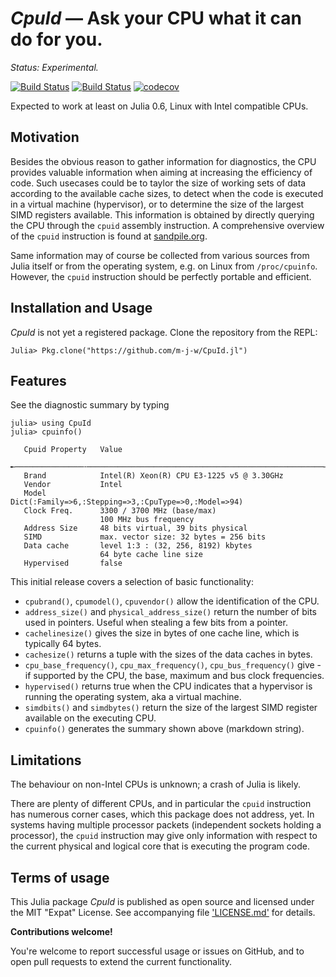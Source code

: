 # *CpuId* — Ask your CPU what it can do for you.

_Status: Experimental._

[![Build Status](https://travis-ci.org/m-j-w/CpuId.jl.svg?branch=master)](https://travis-ci.org/m-j-w/CpuId.jl)
[![Build Status](https://ci.appveyor.com/api/projects/status/q34wl2a441dy87gy?svg=true)](https://ci.appveyor.com/project/m-j-w/cpuid-jl)
[![codecov](https://codecov.io/gh/m-j-w/CpuId.jl/branch/master/graph/badge.svg)](https://codecov.io/gh/m-j-w/CpuId.jl)

Expected to work at least on Julia 0.6, Linux with Intel compatible CPUs.


## Motivation

Besides the obvious reason to gather information for diagnostics, the CPU
provides valuable information when aiming at increasing the efficiency of code.
Such usecases could be to taylor the size of working sets of data according to
the available cache sizes, to detect when the code is executed in a virtual
machine (hypervisor), or to determine the size of the largest SIMD registers
available.  This information is obtained by directly querying the CPU through
the `cpuid` assembly instruction.  A comprehensive overview of the `cpuid`
instruction is found at [sandpile.org](http://www.sandpile.org/x86/cpuid.htm).

Same information may of course be collected from various sources from Julia
itself or from the operating system, e.g. on Linux from `/proc/cpuinfo`.
However, the `cpuid` instruction should be perfectly portable and efficient.


## Installation and Usage

*CpuId* is not yet a registered package. Clone the repository from the REPL:

    Julia> Pkg.clone("https://github.com/m-j-w/CpuId.jl")


## Features

See the diagnostic summary by typing

    julia> using CpuId
    julia> cpuinfo()

       Cpuid Property   Value
      ╾───────────────╌─────────────────────────────────────────────────────╼
       Brand            Intel(R) Xeon(R) CPU E3-1225 v5 @ 3.30GHz
       Vendor           Intel
       Model            Dict(:Family=>6,:Stepping=>3,:CpuType=>0,:Model=>94)
       Clock Freq.      3300 / 3700 MHz (base/max)
                        100 MHz bus frequency
       Address Size     48 bits virtual, 39 bits physical
       SIMD             max. vector size: 32 bytes = 256 bits
       Data cache       level 1:3 : (32, 256, 8192) kbytes
                        64 byte cache line size
       Hypervised       false


This initial release covers a selection of basic functionality:

 - `cpubrand()`, `cpumodel()`, `cpuvendor()` allow the identification of the
     CPU.
 - `address_size()` and `physical_address_size()` return the number of bits used
     in pointers.  Useful when stealing a few bits from a pointer.
 - `cachelinesize()` gives the size in bytes of one cache line, which is
     typically 64 bytes.
 - `cachesize()` returns a tuple with the sizes of the data caches in bytes.
 - `cpu_base_frequency()`, `cpu_max_frequency()`, `cpu_bus_frequency()` give -
     if supported by the CPU, the base, maximum and bus clock frequencies.
 - `hypervised()` returns true when the CPU indicates that a hypervisor is
     running the operating system, aka a virtual machine.
 - `simdbits()` and `simdbytes()` return the size of the largest SIMD register
     available on the executing CPU.
 - `cpuinfo()` generates the summary shown above (markdown string).


## Limitations

The behaviour on non-Intel CPUs is unknown; a crash of Julia is likely.

There are plenty of different CPUs, and in particular the `cpuid` instruction
has numerous corner cases, which this package does not address, yet.  In systems
having multiple processor packets (independent sockets holding a processor), the
`cpuid` instruction may give only information with respect to the current
physical and logical core that is executing the program code.


## Terms of usage

This Julia package *CpuId* is published as open source and licensed under the
MIT "Expat" License.  See accompanying file ['LICENSE.md'](./LICENSE.md) for
details.


**Contributions welcome!**

You're welcome to report successful usage or issues on GitHub, and to open pull
requests to extend the current functionality.

